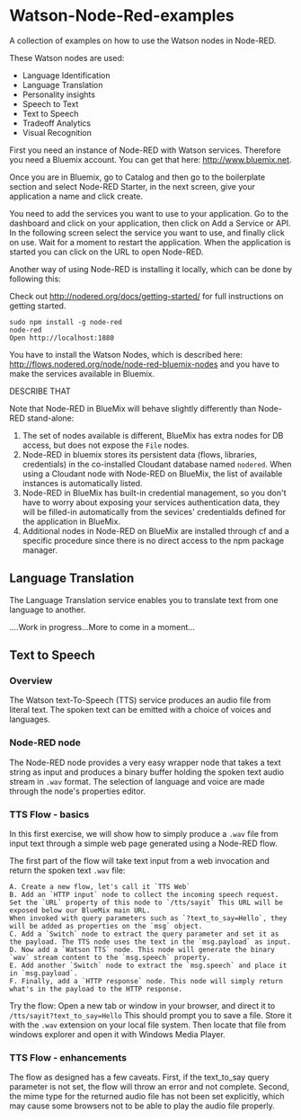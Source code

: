 # Watson-Node-Red-examples

A collection of examples on how to use the Watson nodes in Node-RED.

These Watson nodes are used:

- Language Identification
- Language Translation
- Personality insights
- Speech to Text
- Text to Speech
- Tradeoff Analytics
- Visual Recognition


First you need an instance of Node-RED with Watson services. Therefore you need a Bluemix account. You can get that here: http://www.bluemix.net.

Once you are in Bluemix, go to Catalog and then go to the boilerplate section and select Node-RED Starter, in the next screen, give your application a name and click create.

You need to add the services you want to use to your application. Go to the dashboard and click on your application, then click on Add a Service or API. In the following screen select the service you want to use, and finally click on use. Wait for a moment to restart the application. When the application is started you can click on the URL to open Node-RED.

Another way of using Node-RED is installing it locally, which can be done by following this:

Check out http://nodered.org/docs/getting-started/ for full instructions on getting started.

    sudo npm install -g node-red
    node-red
    Open http://localhost:1880
    
You have to install the Watson Nodes, which is described here: http://flows.nodered.org/node/node-red-bluemix-nodes
and you have to make the services available in Bluemix.

DESCRIBE THAT

Note that Node-RED in BlueMix will behave slightly differently than Node-RED stand-alone:

1. The set of nodes available is different, BlueMix has extra nodes for DB access, but does not expose the `File` nodes.
 2. Node-RED in bluemix stores its persistent data (flows, libraries, credentials) in the co-installed Cloudant database named
`nodered`. When using a Cloudant node with Node-RED on BlueMix, the list of available instances is automatically listed.
 3. Node-RED in BlueMix has built-in credential management, so you don't have to worry about exposing your services authentication data, they will be filled-in automatically from the sevices' credentialds defined for the application in BlueMix.
 4. Additional nodes in Node-RED on BlueMix are installed through cf and a specific procedure since there is no direct access to the npm package manager.

## Language Translation

The Language Translation service enables you to translate text from one language to another.




....Work in progress...More to come in a moment...

##  Text to Speech
### Overview
The Watson text-To-Speech (TTS) service produces an audio file from literal text.
The spoken text can be emitted with a choice of voices and languages.

### Node-RED node
The Node-RED node provides a very easy wrapper node that takes a text string as input and produces a binary buffer holding the spoken text audio stream in `.wav` format.
The selection of language and voice are made through  the node's properties editor.

### TTS Flow - basics
In this first exercise, we will show how to simply produce a `.wav` file from input text through a simple web page generated using a Node-RED flow.

The first part of the flow will take text input from a web invocation and return the spoken text `.wav` file:

	A. Create a new flow, let's call it `TTS Web`
	B. Add an `HTTP input` node to collect the incoming speech request. Set the `URL` property of this node to `/tts/sayit` This URL will be exposed below our BlueMix main URL.
	When invoked with query parameters such as `?text_to_say=Hello`, they will be added as properties on the `msg` object. 
	C. Add a `Switch` node to extract the query parameter and set it as the payload. The TTS node uses the text in the `msg.payload` as input.
	D. Now add a `Watson TTS` node. This node will generate the binary `wav` stream content to the `msg.speech` property.
	E. Add another `Switch` node to extract the `msg.speech` and place it in `msg.payload`.
	F. Finally, add a `HTTP response` node. This node will simply return what's in the payload to the HTTP response.
	
Try the flow: Open a new tab or window in your browser, and direct it to `/tts/sayit?text_to_say=Hello`
This should prompt you to save a file. Store it with the `.wav` extension on your local file system. 
Then locate that file from windows explorer and open it with Windows Media Player.

### TTS Flow - enhancements
The flow as designed has a few caveats. First, if the text_to_say query parameter is not set, the flow will throw an error and not complete. Second, the mime type for the returned audio file has not been set explicitly, which may cause some browsers not to be able to play the audio file properly.